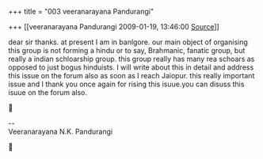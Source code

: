 +++
title = "003 veeranarayana Pandurangi"

+++
[[veeranarayana Pandurangi	2009-01-19, 13:46:00 [Source](https://groups.google.com/g/bvparishat/c/-nOBNz--hSQ)]]



dear sir thanks. at present I am in banlgore. our main object of organising this group is not forming a hindu or to say, Brahmanic, fanatic group, but really a indian schloarship group. this group really has many rea schoars as opposed to just bogus hinduists. I will write about this in detail and address this issue on the forum also as soon as I reach Jaiopur. this really important issue and I thank you once again for rising this isuue.you can disuss this isuue on the forum also.



--  
Veeranarayana N.K. Pandurangi



